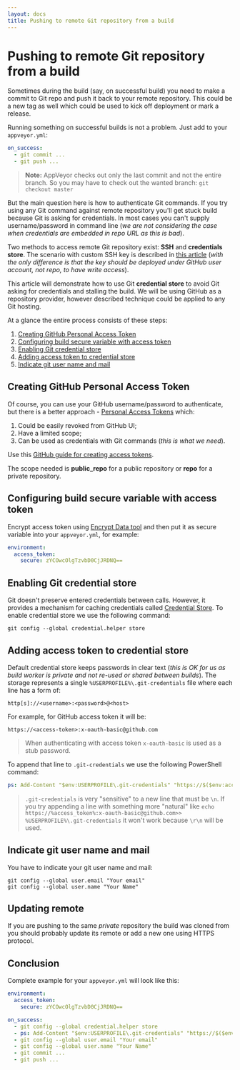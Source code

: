 ```yaml
---
layout: docs
title: Pushing to remote Git repository from a build
---
```


# Pushing to remote Git repository from a build

Sometimes during the build (say, on successful build) you need to make a commit to Git repo and push it back to your remote repository. This could be a new tag as well which could be used to kick off deployment or mark a release.

Running something on successful builds is not a problem. Just add to your `appveyor.yml`:

```yaml
on_success:
  - git commit ...
  - git push ...
```

> **Note:** AppVeyor checks out only the last commit and not the entire branch. So you may have to check out the wanted branch: `git checkout master`

But the main question here is how to authenticate Git commands. If you try using any Git command against remote repository you'll get stuck build because Git is asking for credentials. In most cases you can't supply username/password in command line (*we are not considering the case when credentials are embedded in repo URL as this is bad*).

Two methods to access remote Git repository exist: **SSH** and **credentials store**. The scenario with custom SSH key is described in [this article](/docs/how-to/private-git-sub-modules/) (*with the only difference is that the key should be deployed under GitHub user account, not repo, to have write access*).

This article will demonstrate how to use Git **credential store** to avoid Git asking for credentials and stalling the build. We will be using GitHub as a repository provider, however described technique could be applied to any Git hosting.

At a glance the entire process consists of these steps:

1. [Creating GitHub Personal Access Token](#creating-github-personal-access-token)
2. [Configuring build secure variable with access token](#configuring-build-secure-variable-with-access-token)
3. [Enabling Git credential store](#enabling-git-credential-store)
4. [Adding access token to credential store](#adding-access-token-to-credential-store)
5. [Indicate git user name and mail](#indicate-git-user-name-and-mail)


## Creating GitHub Personal Access Token

Of course, you can use your GitHub username/password to authenticate, but there is a better approach - [Personal Access Tokens](https://github.com/blog/1509-personal-api-tokens) which:

1. Could be easily revoked from GitHub UI;
2. Have a limited scope;
3. Can be used as credentials with Git commands (*this is what we need*).

Use this [GitHub guide for creating access tokens](https://help.github.com/articles/creating-an-access-token-for-command-line-use/).

The scope needed is **public_repo** for a public repository or **repo** for a private repository.


## Configuring build secure variable with access token

Encrypt access token using [Encrypt Data tool](https://ci.appveyor.com/tools/encrypt) and then put it as secure variable into your `appveyor.yml`, for example:

```yaml
environment:
  access_token:
    secure: zYCOwcOlgTzvbD0CjJRDNQ==
```

## Enabling Git credential store

Git doesn't preserve entered credentials between calls. However, it provides a mechanism for caching credentials called [Credential Store](https://git-scm.com/docs/git-credential-store). To enable credential store we use the following command:

    git config --global credential.helper store


## Adding access token to credential store

Default credential store keeps passwords in clear text (*this is OK for us as build worker is private and not re-used or shared between builds*). The storage represents a single `%USERPROFILE%\.git-credentials` file where each line has a form of:

```text
http[s]://<username>:<password>@<host>
```

For example, for GitHub access token it will be:

    https://<access-token>:x-oauth-basic@github.com

> When authenticating with access token `x-oauth-basic` is used as a stub password.

To append that line to `.git-credentials` we use the following PowerShell command:

```yaml
ps: Add-Content "$env:USERPROFILE\.git-credentials" "https://$($env:access_token):x-oauth-basic@github.com`n"
```

> `.git-credentials` is very "sensitive" to a new line that must be `\n`. If you try appending a line with something more "natural" like `echo https://%access_token%:x-oauth-basic@github.com>> %USERPROFILE%\.git-credentials` it won't work because `\r\n` will be used.

## Indicate git user name and mail

You have to indicate your git user name and mail:

    git config --global user.email "Your email"
    git config --global user.name "Your Name"

## Updating remote

If you are pushing to the same *private* repository the build was cloned from you should probably update its remote or add a new one using HTTPS protocol.

## Conclusion

Complete example for your `appveyor.yml` will look like this:

```yaml
environment:
  access_token:
    secure: zYCOwcOlgTzvbD0CjJRDNQ==

on_success:
  - git config --global credential.helper store
  - ps: Add-Content "$env:USERPROFILE\.git-credentials" "https://$($env:access_token):x-oauth-basic@github.com`n"
  - git config --global user.email "Your email"
  - git config --global user.name "Your Name"
  - git commit ...
  - git push ...
```
